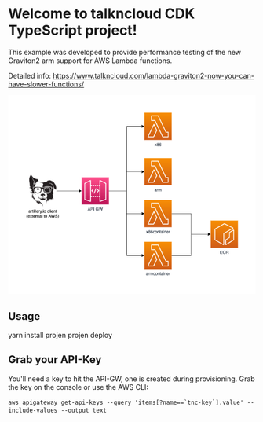 # Welcome to talkncloud CDK TypeScript project!

This example was developed to provide performance testing of the new Graviton2 arm support for AWS Lambda functions.

Detailed info: https://www.talkncloud.com/lambda-graviton2-now-you-can-have-slower-functions/

![](design.png)

## Usage
yarn install
projen
projen deploy

## Grab your API-Key
You'll need a key to hit the API-GW, one is created during provisioning. Grab the key on the console or use the AWS CLI:

```
aws apigateway get-api-keys --query 'items[?name==`tnc-key`].value' --include-values --output text
```